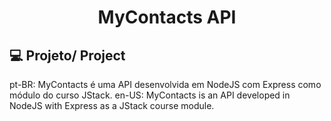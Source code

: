 <h1 align="center"> MyContacts API </h1>

## 💻 Projeto/ Project
pt-BR: MyContacts é uma API desenvolvida em NodeJS com Express como módulo do curso JStack.
en-US: MyContacts is an API developed in NodeJS with Express as a JStack course module.
